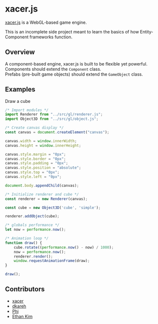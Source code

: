 # xacer.js

[xacer.js](https://github.com/ccaven/xacer.js) is a WebGL-based game engine.

This is an incomplete side project meant to learn the basics of how Entity-Component frameworks function.

## Overview
A component-based engine, xacer.js is built to be flexible yet powerful. <br>
Components should extend the `Component` class. <br>
Prefabs (pre-built game objects) should extend the `GameObject` class.

## Examples
Draw a cube
```js
/* Import modules */
import Renderer from "../src/gl/renderer.js";
import Object3D from "../src/gl/object.js";

/* Create canvas display */
const canvas = document.createElement("canvas");

canvas.width = window.innerWidth;
canvas.height = window.innerHeight;

canvas.style.margin = "0px";
canvas.style.border = "0px";
canvas.style.padding = "0px";
canvas.style.position = "absolute";
canvas.style.top = "0px";
canvas.style.left = "0px";

document.body.appendChild(canvas);

/* Initialize renderer and cube */
const renderer = new Renderer(canvas);

const cube = new Object3D('cube', 'simple');

renderer.addObject(cube);

/* globals performance */
let now = performance.now();

/* Animation loop */
function draw() {
	cube.rotate((performance.now() - now) / 1000);
	now = performance.now();
	renderer.render();
	window.requestAnimationFrame(draw);
}

draw();
```

## Contributors

 - [xacer](https://github.com/ccaven)
 - [dkareh](https://github.com/dkareh)
 - [Phi](https://github.com/Phi-001)
 - [Ethan Kim](https://github.com/EthanKim8683)

